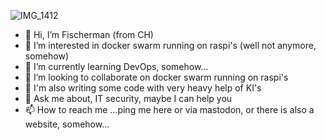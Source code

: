 ![IMG_1412](https://user-images.githubusercontent.com/53817150/190502878-0c2f565e-c4b2-4a35-b353-1f177aa8fa8b.png)



- 👋 Hi, I’m Fischerman (from CH)
- 👀 I’m interested in docker swarm running on raspi's (well not anymore, somehow)
- 🌱 I’m currently learning DevOps, somehow...
- 💞️ I’m looking to collaborate on docker swarm running on raspi's
- 🔏 I'm also writing some code with very heavy help of KI's
- 💬 Ask me about, IT security, maybe I can help you 
- 📫 How to reach me ...ping me here or via mastodon, or there is also a website, somehow...




<!---
FischermanCH/FischermanCH is a ✨ special ✨ repository because its `README.md` (this file) appears on your GitHub profile.
You can click the Preview link to take a look at your changes.
--->
